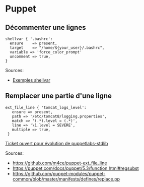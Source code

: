 # Puppet

## Décommenter une lignes
```puppet
shellvar { '.bashrc':
  ensure    => present,
  target    => "/home/${your_user}/.bashrc",
  variable => 'force_color_prompt'
  uncomment => true,
}
```
Sources:
- [Exemples shellvar](http://augeasproviders.com/documentation/examples.html#shellvar-provider)

## Remplacer une partie d'une ligne
```puppet
ext_file_line { 'tomcat_logs_level':
   ensure => present,
   path => '/etc/tomcat8/logging.properties',
   match => '(.*).level = (.*)',
   line => '\1.level = SEVERE',
   multiple => true,
 }
 ```
 [Ticket ouvert pour évolution de puppetlabs-stdlib](https://tickets.puppetlabs.com/browse/MODULES-6634)

Sources:
- https://github.com/m4ce/puppet-ext_file_line
- https://puppet.com/docs/puppet/5.3/function.html#regsubst
- https://github.com/puppet-modules/puppet-common/blob/master/manifests/defines/replace.pp